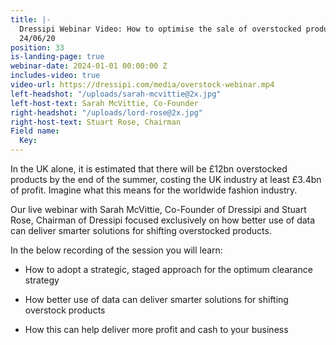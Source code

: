 ```yaml
---
title: |-
  Dressipi Webinar Video: How to optimise the sale of overstocked products and release maximum cash into your business
  24/06/20
position: 33
is-landing-page: true
webinar-date: 2024-01-01 00:00:00 Z
includes-video: true
video-url: https://dressipi.com/media/overstock-webinar.mp4
left-headshot: "/uploads/sarah-mcvittie@2x.jpg"
left-host-text: Sarah McVittie, Co-Founder
right-headshot: "/uploads/lord-rose@2x.jpg"
right-host-text: Stuart Rose, Chairman
Field name:
  Key: 
---
```


In the UK alone, it is estimated that there will be £12bn overstocked products by the end of the summer, costing the UK industry at least £3.4bn of profit. Imagine what this means for the worldwide fashion industry.

Our live webinar with Sarah McVittie, Co-Founder of Dressipi and Stuart Rose, Chairman of Dressipi focused exclusively on how better use of data can deliver smarter solutions for shifting overstocked products.

 In the below recording of the session you will learn:

* How to adopt a strategic, staged approach for the optimum clearance strategy

* How better use of data can deliver smarter solutions for shifting overstock products

* How this can help deliver more profit and cash to your business